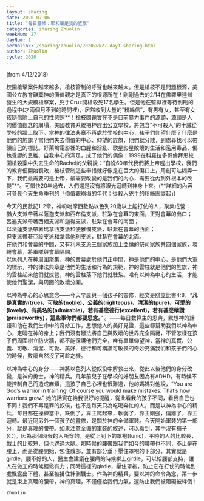 ```yaml
---
layout: sharing
date: 2020-07-06
title: "每日靈修：耶和華是我的旌旗"
categories: sharing Zhuolin
weekNum: 27
dayNum: 1
permalink: /sharing/zhuolin/2020/wk27-day1-sharing.html
author: Zhuolin
cycle: 2020
---
```

(from 4/12/2018)

校園槍擊案件越來越多，槍枝管制的呼聲也越來越大。但是槍枝不是問題根源，美國公立教育離棄神的價值觀才是真正的根源所在！剛剛過去的2/14在佛羅里達州發生的大規模槍擊案，兇手Cruz開槍殺死17名學生。但是他在監獄裡等待判刑的過程中(才兩個月不到的時間裡)，居然收到大量的“粉絲信”，有男有女，甚至有女孩隨信附上自己的性感照**！槍枝問題實在不是目前暴力事件的源頭，源頭是人的價值觀念的崩塌，美國教育系統把神趕出公立學校，將包含“不可殺人”的十誡從學校的牆上取下。當神的律法典章不再處於學校的中心，孩子們仰望什麼？什麼是他們的旌旗？當他們失去價值的中心、仰望的旌旗，他們就分散，到處尋找可以帶領自己的標誌。好萊塢電影裡的血腥和淫亂、歌星影星敗壞的生活和濫用毒品、偏執乖謬的思維、自我中心的滿足，成了他們的偶像！1999在科羅拉多哥倫拜恩校園槍殺案中失去生命的Rachel的父親說：“自從60年代我們將上帝趕出學校，我們的教育便開始衰敗，槍枝管制這些舉措就好像是在巨大的傷口上，用創可貼糊弄一下，我們最需要的是上帝，最需要改變的是我們的內心，需要從內到外根本的改變”**。可惜快20年過去，人們還是沒有將眼光迴轉到神身上來。(**詳細的內容可參見今天生命季刊的「價值觀崩塌的年代：從殺人兇手的粉絲團談起」)  

今天的民數記1-2章，神吩咐摩西數點以色列20歲以上能打仗的人，聚集成營：  
猶大支派帶著以薩迦支派和西布倫支派，駐紮在會幕的東面，正對會幕的出口；  
呂遍支派帶著西緬支派和迦得支派，駐紮在會幕的南面；  
以法蓮支派帶著瑪拿西支派和便雅憫支派，駐紮在會幕的西面；  
但支派帶著亞設支派和拿弗他利支派，駐紮在會幕的北面。  
在他們和會幕的中間，又有利未支派三個家族加上亞倫的祭司家族共四個家族，環繞會幕，將軍隊與會幕隔開。  
以色列人在神周圍聚集，神的會幕處於他們正中間，神是他們的中心，是他們大軍的標示，神的律法典章是他們的生活和行為的規範，神的雲柱就是他們的旌旗，神的雲柱起來他們就拔營，神的雲柱落下他們就駐紮。唯有以神為中心的生活，才能使他們聖潔，與周圍的敗壞分開。  

以神為中心的心思意念——今天早晨與一個孩子的靈修，經文是腓立比書4:8，“**凡是真實的(true)、可敬的(noble)、公義的(righteous)、清潔的(pure)、可愛的(lovely)、有美名的(admirable)，若有甚麼德行(excellent)，若有甚麼稱讚(praiseworthy)，這些事你們都要思念。**” 。——每日數算主的恩典，默想神的話語和他在我們生命中的奇妙工作，思想他人的美好見證，這些都幫助我們以神為中心，定睛在神的身上；我們沒有辦法將自己與敗壞的世界完全隔絕，不管怎樣在孩子們周圍樹立防火牆，都不能保護他們完全，唯有單單仰望神，當神的真實、公義、可敬、清潔、可愛、美好、德行和可稱讚可敬畏的奇妙充滿我们和孩子們的心的時候，敗壞自然沒了可趁之機。  

以神為中心的身分——神將以色列人從奴役中解救出來，從此以後他們的身分改變，是神的勇士，神的精兵。几年前兒子在學校的好朋友因為有ADHD，有時候不能控制自己而造成麻煩，這孩子自己心裡也很難過，他的媽媽對他說，“You are God’s warrior in training! Of course you would make mistakes. That’s how warriors grow.” 她的話實在給我很好的提醒，從此看我的孩子不同，看我自己也不同！我們不再是罪的奴僕，也不是每天只為吃喝奔忙的人，而是以神為中心的精兵，每日都在操練當中，跌倒了，靠主爬起來，軟弱了，靠主剛強，偏離了，靠主迴轉。最近同另外一個孩子的靈修，是關於神的全備軍裝。今天開始軍裝的第一部分，就是真理的腰帶。如果注意全備的軍裝的敘述，可以看到，其中沒有褲子(😶)。因為那個時候的人所穿的，是從上到下的罩袍(tunic)，平時的人的比較長，戰士的比較短，但也遮過大腿。那時候的腰帶跟我們如今的腰帶也不同，不止是在腰上，而是從腰開始，包住髖部，並有部分垂下壓住罩袍的下部分，其實就是girdle，腰不好的人，醫生會建議在腰痛的時候綁上girdle，可以給腰部支持，讓人在做工的時候輕鬆有力；同時這樣的girdle，壓住罩袍，防止它在打仗的時候到處飄露出下體，甚至被掛住絆倒戰士。作為神的精兵，要以神的命令為念，第一步就是束上真理的腰帶，神的真理，不僅僅給我們力氣，還防止我們被阻礙被絆倒！  

`Zhuolin`  


